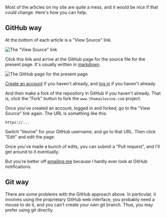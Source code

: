 ---
---
Most of the articles on my site are quite a mess, and it would be nice if
that could change. Here's how you can help.

## GitHub way
At the bottom of each article is a "View Source" link.

![The "View Source" link]()

Click this link and arrive at the GitHub page for the source file for the
present page. It's usually written in [markdown]().

![The GitHub page for the present page]()

[Create an account]() if you haven't already, and
[log in]() if you haven't already.

And then make a fork of the repository in GitHub if you haven't already.
That is, click the "Fork" button to fork the `www.thomaslevine.com` project.

Once you've created an account, logged in and forked, go to the "View Source"
link again. The URL is something like this.

    https://...

Switch "tlevine" for your GitHub username, and go to that URL. Then click
"Edit" and edit the page.

Once you've made a bunch of edits, you can submit a "Pull request", and
I'll get around to it eventually.

But you're better off <a href="mailto:_@thomaslevine.com">emailing me</a>
because I hardly ever look at GitHub notifications.

## Git way
There are some problems with the GitHub approach above. In particular,
it involves using the proprietary GitHub web interface, you probably
need a mouse to do it, and you can't create your own git branch. Thus,
you may prefer using git directly.
